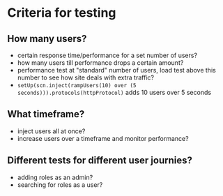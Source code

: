 # Criteria for testing

## How many users?
- certain response time/performance for a set number of users?
- how many users till performance drops a certain amount?
- performance test at "standard" number of users, load test above this number to see how site deals with extra traffic?
- `setUp(scn.inject(rampUsers(10) over (5 seconds))).protocols(httpProtocol)` adds 10 users over 5 seconds

## What timeframe? 
- inject users all at once?
- increase users over a timeframe and monitor performance?

## Different tests for different user journies?
- adding roles as an admin?
- searching for roles as a user?
